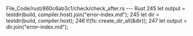 File_Code/rust/860c6ab3c1/check/check_after.rs --- Rust
245     let output = testdir(build, compiler.host).join("error-index.md");                                                                                   245     let dir = testdir(build, compiler.host);
                                                                                                                                                             246     t!(fs::create_dir_all(&dir));
                                                                                                                                                             247     let output = dir.join("error-index.md");

